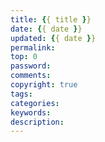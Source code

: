 ```yaml
---
title: {{ title }}
date: {{ date }}
updated: {{ date }}
permalink:
top: 0
password:
comments:
copyright: true
tags:
categories:
keywords:
description:
---
```

